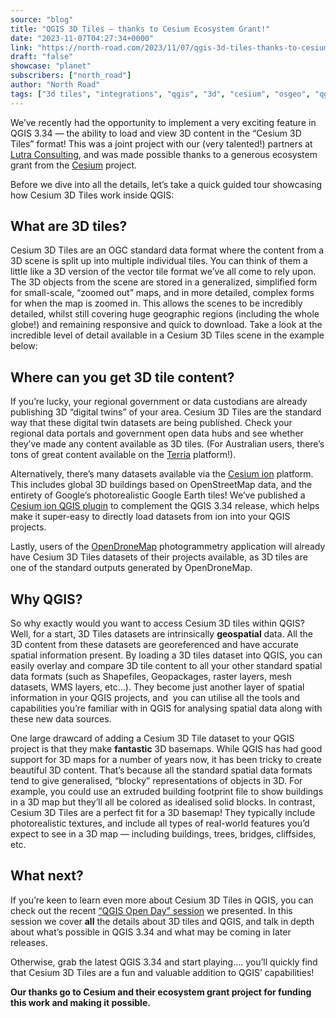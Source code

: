 ```yaml
---
source: "blog"
title: "QGIS 3D Tiles – thanks to Cesium Ecosystem Grant!"
date: "2023-11-07T04:27:34+0000"
link: "https://north-road.com/2023/11/07/qgis-3d-tiles-thanks-to-cesium-ecosystem-grant/"
draft: "false"
showcase: "planet"
subscribers: ["north_road"]
author: "North Road"
tags: ["3d tiles", "integrations", "qgis", "3d", "cesium", "osgeo", "qgis", "tiles"]
---
```


<p>We&#8217;ve recently had the opportunity to implement a very exciting feature in QGIS 3.34 &#8212; the ability to load and view 3D content in the &#8220;Cesium 3D Tiles&#8221; format! This was a joint project with our (very talented!) partners at <a class="ql-link" href="https://www.lutraconsulting.co.uk/" rel="noopener noreferrer" target="_blank">Lutra Consulting</a>, and was made possible thanks to a generous ecosystem grant from the <a href="https://cesium.com/">Cesium</a> project.</p>
<p>Before we dive into all the details, let&#8217;s take a quick guided tour showcasing how Cesium 3D Tiles work inside QGIS:</p>
<p></p>
<h2>What are 3D tiles?</h2>
<p>Cesium 3D Tiles are an OGC standard data format where the content from a 3D scene is split up into multiple individual tiles. You can think of them a little like a 3D version of the vector tile format we&#8217;ve all come to rely upon. The 3D objects from the scene are stored in a generalized, simplified form for small-scale, &#8220;zoomed out&#8221; maps, and in more detailed, complex forms for when the map is zoomed in. This allows the scenes to be incredibly detailed, whilst still covering huge geographic regions (including the whole globe!) and remaining responsive and quick to download. Take a look at the incredible level of detail available in a Cesium 3D Tiles scene in the example below:</p>
<p></p>
<h2>Where can you get 3D tile content?</h2>
<p>If you&#8217;re lucky, your regional government or data custodians are already publishing 3D &#8220;digital twins&#8221; of your area. Cesium 3D Tiles are the standard way that these digital twin datasets are being published. Check your regional data portals and government open data hubs and see whether they&#8217;ve made any content available as 3D tiles. (For Australian users, there&#8217;s tons of great content available on the <a href="https://www.csiro.au/en/research/technology-space/data/Terria">Terria</a> platform!).</p>
<p>Alternatively, there&#8217;s many datasets available via the <a href="https://ion.cesium.com/">Cesium ion</a> platform. This includes global 3D buildings based on OpenStreetMap data, and the entirety of Google&#8217;s photorealistic Google Earth tiles! We&#8217;ve published a <a href="https://plugins.qgis.org/plugins/cesium_ion/">Cesium ion QGIS plugin</a> to complement the QGIS 3.34 release, which helps make it super-easy to directly load datasets from ion into your QGIS projects.</p>
<p>Lastly, users of the <a href="https://www.opendronemap.org/">OpenDroneMap</a> photogrammetry application will already have Cesium 3D Tiles datasets of their projects available, as 3D tiles are one of the standard outputs generated by OpenDroneMap.</p>
<h2>Why QGIS?</h2>
<p>So why exactly would you want to access Cesium 3D tiles within QGIS? Well, for a start, 3D Tiles datasets are intrinsically <strong>geospatial</strong> data. All the 3D content from these datasets are georeferenced and have accurate spatial information present. By loading a 3D tiles dataset into QGIS, you can easily overlay and compare 3D tile content to all your other standard spatial data formats (such as Shapefiles, Geopackages, raster layers, mesh datasets, WMS layers, etc&#8230;). They become just another layer of spatial information in your QGIS projects, and  you can utilise all the tools and capabilities you&#8217;re familiar with in QGIS for analysing spatial data along with these new data sources.</p>
<p>One large drawcard of adding a Cesium 3D Tile dataset to your QGIS project is that they make <strong>fantastic</strong> 3D basemaps. While QGIS has had good support for 3D maps for a number of years now, it has been tricky to create beautiful 3D content. That&#8217;s because all the standard spatial data formats tend to give generalised, &#8220;blocky&#8221; representations of objects in 3D. For example, you could use an extruded building footprint file to show buildings in a 3D map but they&#8217;ll all be colored as idealised solid blocks. In contrast, Cesium 3D Tiles are a perfect fit for a 3D basemap! They typically include photorealistic textures, and include all types of real-world features you&#8217;d expect to see in a 3D map &#8212; including buildings, trees, bridges, cliffsides, etc.</p>
<h2>What next?</h2>
<p>If you&#8217;re keen to learn even more about Cesium 3D Tiles in QGIS, you can check out the recent <a href="https://www.youtube.com/live/vazJlXTcLsw?si=jNzI59y_Un-fHh1z">&#8220;QGIS Open Day&#8221; session</a> we presented. In this session we cover <strong>all</strong> the details about 3D tiles and QGIS, and talk in depth about what&#8217;s possible in QGIS 3.34 and what may be coming in later releases.</p>
<p>Otherwise, grab the latest QGIS 3.34 and start playing&#8230;. you&#8217;ll quickly find that Cesium 3D Tiles are a fun and valuable addition to QGIS&#8217; capabilities!</p>
<p><strong>Our thanks go to Cesium and their ecosystem grant project for funding this work and making it possible.</strong></p>

